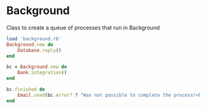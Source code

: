 # Background
Class to create a queue of processes that run in Background
```ruby
load 'background.rb'
Background.new do
	Database.reply()
end

bc = Background.new do
	Bank.integration()
end

bc.finished do
	Email.send(bc.error? ? "Was not possible to complete the process!<br />Error: #{bc.error}" : 'Successfully Completed')
end
```
